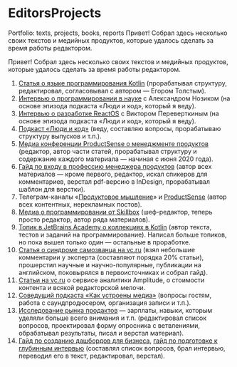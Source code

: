 # EditorsProjects
Portfolio: texts, projects, books, reports
Привет! Собрал здесь несколько своих текстов и медийных продуктов, которые удалось сделать за время работы редактором.

Привет! Собрал здесь несколько своих текстов и медийных продуктов, которые удалось сделать за время работы редактором.



1. [Статья о языке программирования Kotlin](https://habr.com/ru/company/productsense/blog/526238/) (прорабатывал структуру, редактировал, согласовывал с автором — Егором Толстым).
2. [Интервью о программировании в науке](https://habr.com/ru/company/skillbox/blog/655505/) с Александром Нозиком (на основе эпизода подкаста «Люди и код», который я веду).
3. [Интервью о разработке ReactOS](https://habr.com/ru/company/skillbox/blog/677752/) с Виктором Переверткиным (на основе эпизода подкаста «Люди и код», который я веду).
4. [Подкаст «Люди и код»](https://podcasts.apple.com/ru/podcast/люди-и-код/id1604736632) (веду, составляю вопросы, прорабатываю структуру выпусков и т.п.).
5. [Медиа конференции ProductSense о менеджменте продуктов](https://sense23.com/category/post) (редактор, автор части статей, прорабатывал структуру и содержание каждого материала — начиная с июня 2020 года).
6. [Гайд по входу в профессию менеджера продуктов](https://sense23.com/guide-product-manager) (автор всех материалов — кроме первого, редактор, искал спикеров для комментариев, верстал pdf-версию в InDesign, прорабатывал шаблон для верстки).
7. Телеграм-каналы «[Продуктовое мышление](http://t.me/productmindset)» и [ProductSense](http://t.me/productsense) (автор всех контентных, нерекламных постов).
8. [Медиа о программировании от Skillbox](https://skillbox.ru/media/code/) (шеф-редактор, теперь просто редактор, автор ряда материалов).
9. [Топик в JetBrains Academy о коллекциях в Kotlin](https://hyperskill.org/learn/step/19751) (автор текста, тестов и заданий на программирование). Написал больше топиков, но пока вышел только один — остальные в проработке.
10. [Статья о синдроме самозванца на vc.ru](https://vc.ru/hr/163533-sindrom-samozvanca-podrobnyy-razbor-nauchnye-issledovaniya-harakteristiki-testy-i-kak-s-nim-spravitsya) (взял небольшие комментарии у эксперта (составляют порядка 20% статьи), прошерстил научные и научно-популярные, публикации на английском, поковырялся в первоисточниках и собрал гайд).
11. [Статьи на vc.ru](https://vc.ru/u/494285-timur-tukaev) о сервисе аналитики Amplitude, о стоимости контента и всякой редакторской мелочи.
12. [Соведущий подкаста «Как устроены медиа»](https://podcasts.apple.com/ru/podcast/как-устроены-медиа/id1608521596) (вопросы гостям, работа с саундпродюсером, организация записи и т.п.).
13. [Исследование рынка продактов](https://sense23.com/post/rezultaty-issledovaniya-zarplaty-prodaktov-navyki-kotorye-izuchali-v-soobshhestve-v-2021-i-kotorye-budut-prokachivat-v-2022) — зарплаты, навыки, которым уделяли больше всего внимания и т.п. (редактировал список вопросов, проектировал форму опросника с ветвлениями, обрабатывал результаты, писал и верстал материал).
14. [Гайд по созданию дашбордов для бизнеса](https://sense23.com/post/kak-sozdavat-poleznye-dlya-biznesa-dashbordy-algoritm-printsipy-verstki-instrumenty-arhitektura), [гайд по подготовке к глубинным интервью](https://sense23.com/post/gajd-kak-podgotovitsya-k-glubinnym-intervyu-i-provesti-ih-maksimalno-effektivno) (составлял список вопросов, брал интервью, переводил его в текст, редактировал, верстал).
